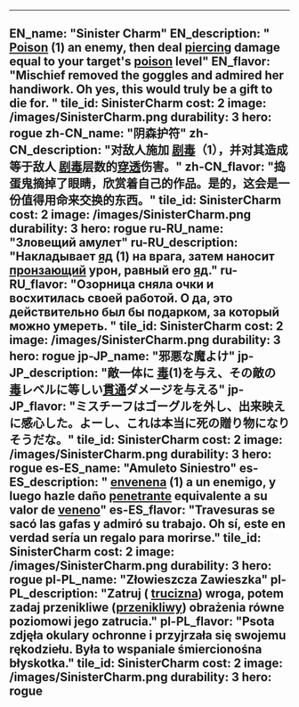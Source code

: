 ---

EN_name: "Sinister Charm"
EN_description: " <u>Poison</u> (1) an enemy, then deal <u>piercing</u> damage equal to your target's  <u>poison</u> level"
EN_flavor: "Mischief removed the goggles and admired her handiwork. Oh yes, this would truly be a gift to die for. "
tile_id: SinisterCharm
cost: 2
image: /images/SinisterCharm.png
durability: 3
hero: rogue
zh-CN_name: "阴森护符"
zh-CN_description: "对敌人施加 <u>剧毒</u>（1），并对其造成等于敌人 <u>剧毒</u>层数的<u>穿透</u>伤害。"
zh-CN_flavor: "捣蛋鬼摘掉了眼睛，欣赏着自己的作品。是的，这会是一份值得用命来交换的东西。"
tile_id: SinisterCharm
cost: 2
image: /images/SinisterCharm.png
durability: 3
hero: rogue
ru-RU_name: "Зловещий амулет"
ru-RU_description: "Накладывает  <u>яд</u> (1) на врага, затем наносит <u>пронзающий</u> урон, равный его  <u>яд</u>."
ru-RU_flavor: "Озорница сняла очки и восхитилась своей работой. О да, это действительно был бы подарком, за который можно умереть. "
tile_id: SinisterCharm
cost: 2
image: /images/SinisterCharm.png
durability: 3
hero: rogue
jp-JP_name: "邪悪な魔よけ"
jp-JP_description: "敵一体に <u>毒</u>(1)を与え、その敵の <u>毒</u>レベルに等しい<u>貫通</u>ダメージを与える"
jp-JP_flavor: "ミスチーフはゴーグルを外し、出来映えに感心した。よーし、これは本当に死の贈り物になりそうだな。"
tile_id: SinisterCharm
cost: 2
image: /images/SinisterCharm.png
durability: 3
hero: rogue
es-ES_name: "Amuleto Siniestro"
es-ES_description: " <u>envenena</u> (1) a un enemigo, y luego hazle daño <u>penetrante</u> equivalente a su valor de  <u>veneno</u>"
es-ES_flavor: "Travesuras se sacó las gafas y admiró su trabajo. Oh sí, este en verdad sería un regalo para morirse."
tile_id: SinisterCharm
cost: 2
image: /images/SinisterCharm.png
durability: 3
hero: rogue
pl-PL_name: "Złowieszcza Zawieszka"
pl-PL_description: "Zatruj ( <u>trucizna</u>) wroga, potem zadaj przenikliwe (<u>przenikliwy</u>) obrażenia równe poziomowi jego zatrucia."
pl-PL_flavor: "Psota zdjęła okulary ochronne i przyjrzała się swojemu rękodziełu. Była to wspaniale śmiercionośna błyskotka."
tile_id: SinisterCharm
cost: 2
image: /images/SinisterCharm.png
durability: 3
hero: rogue
---